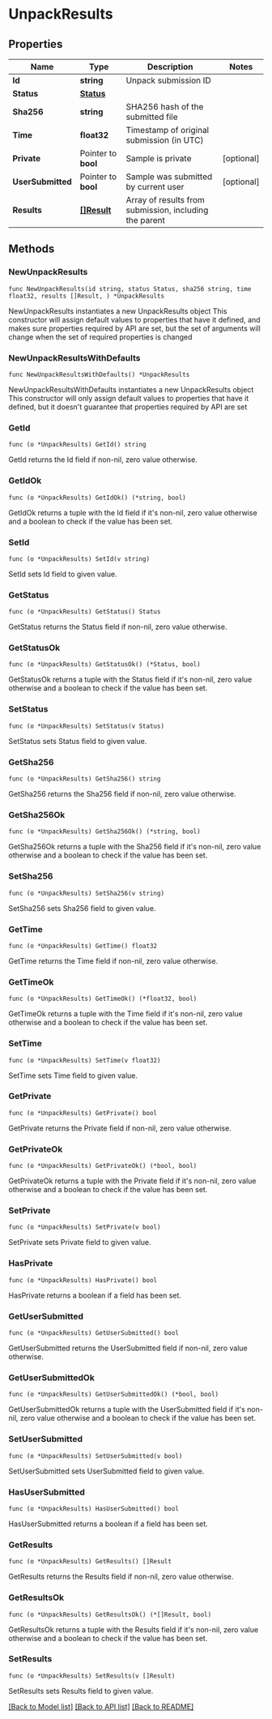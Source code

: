 # UnpackResults

## Properties

Name | Type | Description | Notes
------------ | ------------- | ------------- | -------------
**Id** | **string** | Unpack submission ID | 
**Status** | [**Status**](status.md) |  | 
**Sha256** | **string** | SHA256 hash of the submitted file | 
**Time** | **float32** | Timestamp of original submission (in UTC) | 
**Private** | Pointer to **bool** | Sample is private | [optional] 
**UserSubmitted** | Pointer to **bool** | Sample was submitted by current user | [optional] 
**Results** | [**[]Result**](Result.md) | Array of results from submission, including the parent | 

## Methods

### NewUnpackResults

`func NewUnpackResults(id string, status Status, sha256 string, time float32, results []Result, ) *UnpackResults`

NewUnpackResults instantiates a new UnpackResults object
This constructor will assign default values to properties that have it defined,
and makes sure properties required by API are set, but the set of arguments
will change when the set of required properties is changed

### NewUnpackResultsWithDefaults

`func NewUnpackResultsWithDefaults() *UnpackResults`

NewUnpackResultsWithDefaults instantiates a new UnpackResults object
This constructor will only assign default values to properties that have it defined,
but it doesn't guarantee that properties required by API are set

### GetId

`func (o *UnpackResults) GetId() string`

GetId returns the Id field if non-nil, zero value otherwise.

### GetIdOk

`func (o *UnpackResults) GetIdOk() (*string, bool)`

GetIdOk returns a tuple with the Id field if it's non-nil, zero value otherwise
and a boolean to check if the value has been set.

### SetId

`func (o *UnpackResults) SetId(v string)`

SetId sets Id field to given value.


### GetStatus

`func (o *UnpackResults) GetStatus() Status`

GetStatus returns the Status field if non-nil, zero value otherwise.

### GetStatusOk

`func (o *UnpackResults) GetStatusOk() (*Status, bool)`

GetStatusOk returns a tuple with the Status field if it's non-nil, zero value otherwise
and a boolean to check if the value has been set.

### SetStatus

`func (o *UnpackResults) SetStatus(v Status)`

SetStatus sets Status field to given value.


### GetSha256

`func (o *UnpackResults) GetSha256() string`

GetSha256 returns the Sha256 field if non-nil, zero value otherwise.

### GetSha256Ok

`func (o *UnpackResults) GetSha256Ok() (*string, bool)`

GetSha256Ok returns a tuple with the Sha256 field if it's non-nil, zero value otherwise
and a boolean to check if the value has been set.

### SetSha256

`func (o *UnpackResults) SetSha256(v string)`

SetSha256 sets Sha256 field to given value.


### GetTime

`func (o *UnpackResults) GetTime() float32`

GetTime returns the Time field if non-nil, zero value otherwise.

### GetTimeOk

`func (o *UnpackResults) GetTimeOk() (*float32, bool)`

GetTimeOk returns a tuple with the Time field if it's non-nil, zero value otherwise
and a boolean to check if the value has been set.

### SetTime

`func (o *UnpackResults) SetTime(v float32)`

SetTime sets Time field to given value.


### GetPrivate

`func (o *UnpackResults) GetPrivate() bool`

GetPrivate returns the Private field if non-nil, zero value otherwise.

### GetPrivateOk

`func (o *UnpackResults) GetPrivateOk() (*bool, bool)`

GetPrivateOk returns a tuple with the Private field if it's non-nil, zero value otherwise
and a boolean to check if the value has been set.

### SetPrivate

`func (o *UnpackResults) SetPrivate(v bool)`

SetPrivate sets Private field to given value.

### HasPrivate

`func (o *UnpackResults) HasPrivate() bool`

HasPrivate returns a boolean if a field has been set.

### GetUserSubmitted

`func (o *UnpackResults) GetUserSubmitted() bool`

GetUserSubmitted returns the UserSubmitted field if non-nil, zero value otherwise.

### GetUserSubmittedOk

`func (o *UnpackResults) GetUserSubmittedOk() (*bool, bool)`

GetUserSubmittedOk returns a tuple with the UserSubmitted field if it's non-nil, zero value otherwise
and a boolean to check if the value has been set.

### SetUserSubmitted

`func (o *UnpackResults) SetUserSubmitted(v bool)`

SetUserSubmitted sets UserSubmitted field to given value.

### HasUserSubmitted

`func (o *UnpackResults) HasUserSubmitted() bool`

HasUserSubmitted returns a boolean if a field has been set.

### GetResults

`func (o *UnpackResults) GetResults() []Result`

GetResults returns the Results field if non-nil, zero value otherwise.

### GetResultsOk

`func (o *UnpackResults) GetResultsOk() (*[]Result, bool)`

GetResultsOk returns a tuple with the Results field if it's non-nil, zero value otherwise
and a boolean to check if the value has been set.

### SetResults

`func (o *UnpackResults) SetResults(v []Result)`

SetResults sets Results field to given value.



[[Back to Model list]](../README.md#documentation-for-models) [[Back to API list]](../README.md#documentation-for-api-endpoints) [[Back to README]](../README.md)


